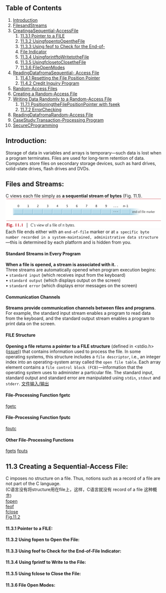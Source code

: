 ## <a name='contents'>Table of Contents</a>

1. [Introduction](#11.1)
1. [FilesandStreams](#11.2)
1. [CreatingaSequential-AccessFile](#11.3)
   1. [11.3.1 Pointer to a FILE](#11.)
   1. [11.3.2 UsingfopentoOpentheFile](#11.)
   1. [11.3.3 Using feof to Check for the End-of-](#11.)
   1. [File Indicator](#11.)
   1. [11.3.4 UsingfprintftoWritetotheFile](#11.)
   1. [11.3.5 UsingfclosetoClosetheFile](#11.)
   1. [11.3.6 FileOpenModes](#11.)
1. [ReadingDatafromaSequential- Access File](#11.4)
   1. [11.4.1 Resetting the File Position Pointer](#11.)
   1. [11.4.2 Credit Inquiry Program](#11.)
1. [Random-Access Files](#11.5)
1. [Creating a Random-Access File](#11.6)
1. [Writing Data Randomly to a Random-Access File](#11.7)
   1. [11.7.1 PositioningtheFilePositionPointer with fseek](#11.)
   1. [11.7.2 ErrorChecking](#11.)
1. [ReadingDatafromaRandom-Access File](#11.8)
1. [CaseStudy:Transaction-Processing Program](#11.9)
1. [SecureCProgramming](#11.10)
## <a name='11.1'> Introduction:</a>
Storage of data in variables and arrays is temporary—such data is lost when a program terminates. 
Files are used for long-term retention of data. 
Computers store files on secondary storage devices, such as hard drives, solid-state drives, flash drives and DVDs.

## <a name='11.2'> Files and Streams:</a>
C views each file simply as **a sequential stream of bytes** (Fig. 11.1).   
![Fig.11.1](https://github.com/saint-shaka/C/blob/master/CHowToProgram8thNotes/images/11/Fig.%2011.1.png)
Each file ends either with an `end-of-file` marker or at `a specific byte number recorded in a system-maintained, administrative data structure`—this is determined by each platform and is hidden from you.
#### Standard Streams in Every Program 
**When a file is opened, a stream is associated with it.** .    
Three streams are automatically opened when program execution begins:  
• `standard input` (which receives input from the keyboard)     
• `standard output` (which displays output on the screen)    
• `standard error` (which displays error messages on the screen)    
#### Communication Channels 
**Streams provide communication channels between files and programs**.   
For example, the standard input stream enables a program to read data from the keyboard, and the standard output stream enables a program to print data on the screen.  
#### FILE Structure
**Opening a file returns a pointer to a FILE structure** (defined in <stdio.h>([issue](https://github.com/saint-shaka/C/issues/1))) that contains information used to process the file. 
In some operating systems, this structure includes a `file descriptor`, i.e., an integer index into an operating-system array called the `open file table`. 
Each array element contains a `file control block (FCB)`—information that the operating system uses to administer a particular file. The standard input, standard output and standard error are manipulated using `stdin`, `stdout` and `stderr`. [文件输入/输出](https://zh.cppreference.com/w/c/io)

#### File-Processing Function fgetc
[fgetc](https://zh.cppreference.com/w/c/io/fgetc)
#### File-Processing Function fputc
[fputc](https://zh.cppreference.com/w/c/io/fputc)
#### Other File-Processing Functions
[fgets](https://zh.cppreference.com/w/c/io/fgets)
[fputs](https://zh.cppreference.com/w/c/io/fputs)
## <a name='11.3'> 11.3 Creating a Sequential-Access File:</a>
C imposes no structure on a file. Thus, notions such as a record of a file are not part of the C language.   
(C语言没有将structure用在file上，这样，C语言就没有 record of a file 这种概念)  
[fopen](https://zh.cppreference.com/w/c/io/fopen)  
[feof](https://zh.cppreference.com/w/c/io/feof)  
[fclose](https://zh.cppreference.com/w/c/io/fclose)  
[Fig.11.2](https://github.com/saint-shaka/C/blob/master/CHowToProgram8thNotes/examples/ch11/fig11_02.c)  
#### <a name='11.3.1'> 11.3.1 Pointer to a FILE:</a>
#### <a name='11.3.2'> 11.3.2 Using fopen to Open the File:</a>
#### <a name='11.3.3'> 11.3.3 Using feof to Check for the End-of-File Indicator:</a>
#### <a name='11.3.4'> 11.3.4 Using fprintf to Write to the File:</a>
#### <a name='11.3.5'> 11.3.5 Using fclose to Close the File:</a>
#### <a name='11.3.6'> 11.3.6 File Open Modes:</a>
